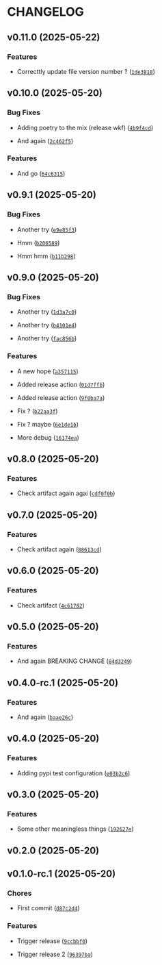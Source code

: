 # CHANGELOG


## v0.11.0 (2025-05-22)

### Features

- Correcttly update file version number ?
  ([`1de3818`](https://github.com/guilhemheinrich/semantic-release-tutorial/commit/1de3818826f0af1df0c529151c699b5d0b30db99))


## v0.10.0 (2025-05-20)

### Bug Fixes

- Adding poetry to the mix (release wkf)
  ([`4b9f4cd`](https://github.com/guilhemheinrich/semantic-release-tutorial/commit/4b9f4cdbdd010d725068a860f0767c8327a200cd))

- And again
  ([`2c462f5`](https://github.com/guilhemheinrich/semantic-release-tutorial/commit/2c462f5516c05b8d8d8f1776ee27b1b94ff0d9b6))

### Features

- And go
  ([`64c6315`](https://github.com/guilhemheinrich/semantic-release-tutorial/commit/64c6315f0f377f7f2e8f68abf3dbe71e77f41216))


## v0.9.1 (2025-05-20)

### Bug Fixes

- Another try
  ([`e9e85f3`](https://github.com/guilhemheinrich/semantic-release-tutorial/commit/e9e85f300e2a2d757e2a2d497987f48befc395ca))

- Hmm
  ([`b206589`](https://github.com/guilhemheinrich/semantic-release-tutorial/commit/b206589b9f1cdf63027ce3a9e779d0b527973d2d))

- Hmm hmm
  ([`b11b298`](https://github.com/guilhemheinrich/semantic-release-tutorial/commit/b11b2984df298d2253892a28358bf7708f6ab32e))


## v0.9.0 (2025-05-20)

### Bug Fixes

- Another try
  ([`1d3a7c0`](https://github.com/guilhemheinrich/semantic-release-tutorial/commit/1d3a7c051944ca2ba669675f87728150de90098f))

- Another try
  ([`b4101e4`](https://github.com/guilhemheinrich/semantic-release-tutorial/commit/b4101e40e5896b3479b6291da7831588de514c45))

- Another try
  ([`fac856b`](https://github.com/guilhemheinrich/semantic-release-tutorial/commit/fac856b03f594b69aa94dfd42ae645d7afcfe100))

### Features

- A new hope
  ([`a357115`](https://github.com/guilhemheinrich/semantic-release-tutorial/commit/a35711555d64e887b76f2e20f2c94c3ad9641f97))

- Added release action
  ([`01d7ffb`](https://github.com/guilhemheinrich/semantic-release-tutorial/commit/01d7ffb0ba253fa8cac7de542b7c139f37bdde51))

- Added release action
  ([`9f0ba7a`](https://github.com/guilhemheinrich/semantic-release-tutorial/commit/9f0ba7a48d1f32c606a1e11ebf222ce8f37bd2c9))

- Fix ?
  ([`b22aa3f`](https://github.com/guilhemheinrich/semantic-release-tutorial/commit/b22aa3f8be947c60dda0ff8b78f78d5d4690ee08))

- Fix ? maybe
  ([`6e1de1b`](https://github.com/guilhemheinrich/semantic-release-tutorial/commit/6e1de1b1e688c6436ec46a0f146b67fa70772370))

- More debug
  ([`16174ea`](https://github.com/guilhemheinrich/semantic-release-tutorial/commit/16174ea29b4b5ad19dc42d4df66df577fa52a85c))


## v0.8.0 (2025-05-20)

### Features

- Check artifact again agai
  ([`cdf0f0b`](https://github.com/guilhemheinrich/semantic-release-tutorial/commit/cdf0f0ba2f3940820643022724554e9c974a09bd))


## v0.7.0 (2025-05-20)

### Features

- Check artifact again
  ([`88613cd`](https://github.com/guilhemheinrich/semantic-release-tutorial/commit/88613cd3b1496b56474ce93ebf92df4315dd33a0))


## v0.6.0 (2025-05-20)

### Features

- Check artifact
  ([`4c61782`](https://github.com/guilhemheinrich/semantic-release-tutorial/commit/4c61782c4a17353f641f424b28482a2373ce965b))


## v0.5.0 (2025-05-20)

### Features

- And again BREAKING CHANGE
  ([`84d3249`](https://github.com/guilhemheinrich/semantic-release-tutorial/commit/84d3249fa141987d6ff295484bbc1f2f375e7462))


## v0.4.0-rc.1 (2025-05-20)

### Features

- And again
  ([`baae26c`](https://github.com/guilhemheinrich/semantic-release-tutorial/commit/baae26cc797eaa7467c98ea16207f410d326ddd1))


## v0.4.0 (2025-05-20)

### Features

- Adding pypi test configuration
  ([`e03b2c6`](https://github.com/guilhemheinrich/semantic-release-tutorial/commit/e03b2c654197505d5705be87c6ebad29b3af24dd))


## v0.3.0 (2025-05-20)

### Features

- Some other meaningless things
  ([`192627e`](https://github.com/guilhemheinrich/semantic-release-tutorial/commit/192627e0c66d12f43f08df5964527ce77b39f828))


## v0.2.0 (2025-05-20)


## v0.1.0-rc.1 (2025-05-20)

### Chores

- First commit
  ([`d87c2d4`](https://github.com/guilhemheinrich/semantic-release-tutorial/commit/d87c2d47b8ce4fd3d10d74c492798fceaeddb2de))

### Features

- Trigger release
  ([`9ccbbf0`](https://github.com/guilhemheinrich/semantic-release-tutorial/commit/9ccbbf0d95531a4af69c102e2d9815ca2de7559a))

- Trigger release 2
  ([`96397ba`](https://github.com/guilhemheinrich/semantic-release-tutorial/commit/96397ba6e21a01e1b0489461966fb1dcbe9ebfe9))
